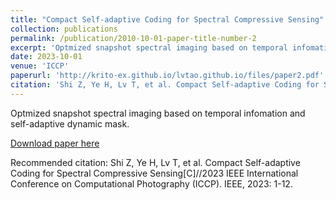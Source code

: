 ```yaml
---
title: "Compact Self-adaptive Coding for Spectral Compressive Sensing"
collection: publications
permalink: /publication/2010-10-01-paper-title-number-2
excerpt: 'Optmized snapshot spectral imaging based on temporal infomation and self-adaptive dynamic mask.'
date: 2023-10-01
venue: 'ICCP'
paperurl: 'http://krito-ex.github.io/lvtao.github.io/files/paper2.pdf'
citation: 'Shi Z, Ye H, Lv T, et al. Compact Self-adaptive Coding for Spectral Compressive Sensing[C]//2023 IEEE International Conference on Computational Photography (ICCP). IEEE, 2023: 1-12.'
---
```

Optmized snapshot spectral imaging based on temporal infomation and self-adaptive dynamic mask.

[Download paper here](http://krito-ex.github.io/lvtao.github.io/files/paper2.pdf)

Recommended citation: Shi Z, Ye H, Lv T, et al. Compact Self-adaptive Coding for Spectral Compressive Sensing[C]//2023 IEEE International Conference on Computational Photography (ICCP). IEEE, 2023: 1-12.
